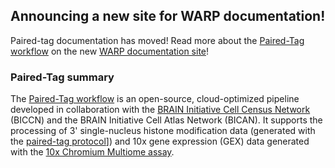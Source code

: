 ## Announcing a new site for WARP documentation!

Paired-tag documentation has moved! Read more about the [Paired-Tag workflow](https://broadinstitute.github.io/warp/docs/Pipelines/PairedTag_Pipeline/README) on the new [WARP documentation site](https://broadinstitute.github.io/warp/)!

### Paired-Tag summary

The [Paired-Tag workflow](https://github.com/broadinstitute/warp/blob/develop/pipelines/skylab/paired_tag/PairedTag.wdl) is an open-source, cloud-optimized pipeline developed in collaboration with the [BRAIN Initiative Cell Census Network](https://biccn.org/) (BICCN) and the BRAIN Initiative Cell Atlas Network (BICAN). It supports the processing of 3' single-nucleus histone modification data (generated with the [paired-tag protocol](https://www.nature.com/articles/s41594-023-01060-1)]) and 10x gene expression (GEX) data generated with the [10x Chromium Multiome assay](https://www.10xgenomics.com/products/single-cell-multiome-atac-plus-gene-expression).

